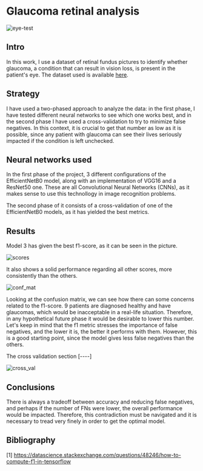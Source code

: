 # Glaucoma retinal analysis

![eye-test](https://user-images.githubusercontent.com/81832365/211692403-e8f9ce9b-5b55-485f-8c6d-938da231ef97.jpg)

## Intro

In this work, I use a dataset of retinal fundus pictures to identify whether glaucoma, a condition that can result in vision loss, is present in the patient's eye. The dataset used is available [here](https://www.kaggle.com/datasets/jordidelatorreuoc/practica-dl-uoc-2022).

## Strategy

I have used a two-phased approach to analyze the data: in the first phase, I have tested different neural networks to see which one works best, and in the second phase I have used a cross-validation to try to minimize false negatives. In this context, it is crucial to get that number as low as it is possible, since any patient with glaucoma can see their lives seriously impacted if the condition is left unchecked. 

## Neural networks used

In the first phase of the project, 3 different configurations of the EfficientNetB0 model, along with an implementation of VGG16 and a ResNet50 one. These are all Convolutional Neural Networks (CNNs), as it makes sense to use this technollogy in image recognition problems.

The second phase of it consists of a cross-validation of one of the EfficientNetB0 models, as it has yielded the best metrics. 

## Results

Model 3 has given the best f1-score, as it can be seen in the picture.

![scores](https://user-images.githubusercontent.com/81832365/211693143-f1b85810-4aea-4a6c-801c-610aa13ff67e.png)

It also shows a solid performance regarding all other scores, more consistently than the others.

![conf_mat](https://user-images.githubusercontent.com/81832365/211693731-70638f8e-2603-4638-8ae1-a70d8dc83e59.png)

Looking at the confusion matrix, we can see how there can some concerns related to the f1-score. 9 patients are diagnosed healthy and have glaucomas, which would be inacceptable in a real-life situation. Therefore, in any hypothetical future phase it would be desirable to lower this number. Let's keep in mind that the f1 metric stresses the importance of false negatives, and the lower it is, the better it performs with them. However, this is a good starting point, since the model gives less false negatives than the others.

The cross validation section [----]

![cross_val](https://user-images.githubusercontent.com/81832365/211693731-70638f8e-2603-4638-8ae1-a70d8dc83e59.png)


## Conclusions

There is always a tradeoff between accuracy and reducing false negatives, and perhaps if the number of FNs were lower, the overall performance would be impacted. Therefore, this contradiction must be navigated and it is necessary to tread very finely in order to get the optimal model. 


## Bibliography
[1] https://datascience.stackexchange.com/questions/48246/how-to-compute-f1-in-tensorflow
